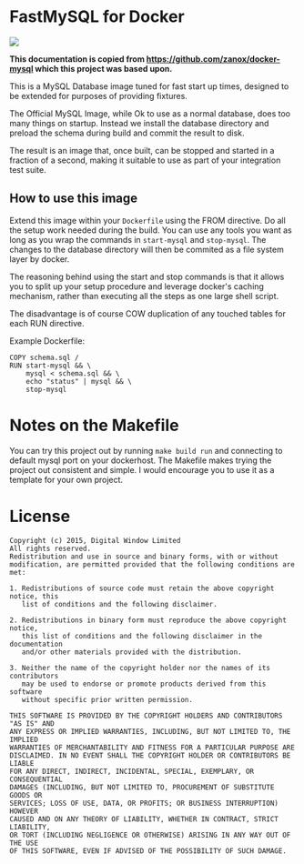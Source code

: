 FastMySQL for Docker
====================

[![](https://badge.imagelayers.io/chrismacp/fastmysql:latest.svg)](https://imagelayers.io/?images=chrismacp/fastmysql:latest 'chrismacp Image Layers')

**This documentation is copied from https://github.com/zanox/docker-mysql which this project was based upon.**

This is a MySQL Database image tuned for fast start up times, designed to be
extended for purposes of providing fixtures.

The Official MySQL Image, while Ok to use as a normal database, does too many
things on startup. Instead we install the database directory and preload the
schema during build and commit the result to disk.

The result is an image that, once built, can be stopped and started in a
fraction of a second, making it suitable to use as part of your integration
test suite.

How to use this image
---------------------

Extend this image within your `Dockerfile` using the FROM directive. Do all the
setup work needed during the build. You can use any tools you want as long as
you wrap the commands in `start-mysql` and `stop-mysql`. The changes to the
database directory will then be commited as a file system layer by docker.

The reasoning behind using the start and stop commands is that it allows you
to split up your setup procedure and leverage docker's caching mechanism,
rather than executing all the steps as one large shell script.

The disadvantage is of course COW duplication of any touched tables for each RUN
directive.

Example Dockerfile:

```
COPY schema.sql /
RUN start-mysql && \
    mysql < schema.sql && \
    echo "status" | mysql && \
    stop-mysql
```


Notes on the Makefile
=====================

You can try this project out by running `make build run` and connecting to
default mysql port on your dockerhost. The Makefile makes trying the project
out consistent and simple. I would encourage you to use it as a template for
your own project.

License
=======

```
Copyright (c) 2015, Digital Window Limited
All rights reserved.
Redistribution and use in source and binary forms, with or without
modification, are permitted provided that the following conditions are met:

1. Redistributions of source code must retain the above copyright notice, this
   list of conditions and the following disclaimer.

2. Redistributions in binary form must reproduce the above copyright notice,
   this list of conditions and the following disclaimer in the documentation
   and/or other materials provided with the distribution.

3. Neither the name of the copyright holder nor the names of its contributors
   may be used to endorse or promote products derived from this software
   without specific prior written permission.

THIS SOFTWARE IS PROVIDED BY THE COPYRIGHT HOLDERS AND CONTRIBUTORS "AS IS" AND
ANY EXPRESS OR IMPLIED WARRANTIES, INCLUDING, BUT NOT LIMITED TO, THE IMPLIED
WARRANTIES OF MERCHANTABILITY AND FITNESS FOR A PARTICULAR PURPOSE ARE
DISCLAIMED. IN NO EVENT SHALL THE COPYRIGHT HOLDER OR CONTRIBUTORS BE LIABLE
FOR ANY DIRECT, INDIRECT, INCIDENTAL, SPECIAL, EXEMPLARY, OR CONSEQUENTIAL
DAMAGES (INCLUDING, BUT NOT LIMITED TO, PROCUREMENT OF SUBSTITUTE GOODS OR
SERVICES; LOSS OF USE, DATA, OR PROFITS; OR BUSINESS INTERRUPTION) HOWEVER
CAUSED AND ON ANY THEORY OF LIABILITY, WHETHER IN CONTRACT, STRICT LIABILITY,
OR TORT (INCLUDING NEGLIGENCE OR OTHERWISE) ARISING IN ANY WAY OUT OF THE USE
OF THIS SOFTWARE, EVEN IF ADVISED OF THE POSSIBILITY OF SUCH DAMAGE.
```
